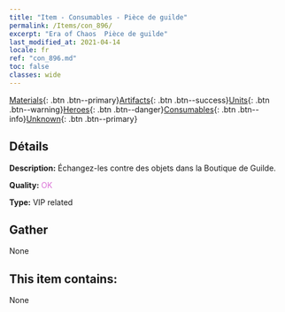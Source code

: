 ```yaml
---
title: "Item - Consumables - Pièce de guilde"
permalink: /Items/con_896/
excerpt: "Era of Chaos  Pièce de guilde"
last_modified_at: 2021-04-14
locale: fr
ref: "con_896.md"
toc: false
classes: wide
---
```

 [Materials](/fr/Items/){: .btn .btn--primary}[Artifacts](/fr/Items/Artifacts/){: .btn .btn--success}[Units](/fr/Items/Units/){: .btn .btn--warning}[Heroes](/fr/Items/Heroes/){: .btn .btn--danger}[Consumables](/fr/Items/Consumables/){: .btn .btn--info}[Unknown](/fr/Items/Unknown/){: .btn .btn--primary}

## Détails
 **Description:** Échangez-les contre des objets dans la Boutique de Guilde.

 **Quality:** <span style="color: #DA70D6">OK</span>

 **Type:** VIP related

## Gather

  None

## This item contains:

  None

